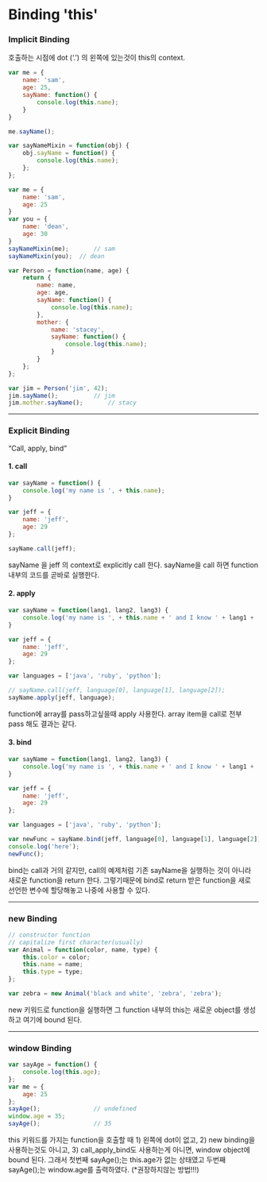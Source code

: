 # Binding 'this'

### Implicit Binding

호출하는 시점에 dot (‘.’) 의 왼쪽에 있는것이 this의 context.

```javascript
var me = {
	name: 'sam',
	age: 25,
	sayName: function() {
		console.log(this.name);
	}
}

me.sayName();
```

```javascript
var sayNameMixin = function(obj) {
	obj.sayName = function() {
		console.log(this.name);
	};
};

var me = {
	name: 'sam',
	age: 25
}
var you = {
	name: 'dean',
	age: 30
}
sayNameMixin(me);		// sam
sayNameMixin(you);	// dean
```

```javascript
var Person = function(name, age) {
	return {
		name: name,
		age: age,
		sayName: function() {
			console.log(this.name);
		},
		mother: {
			name: 'stacey',
			sayName: function() {
				console.log(this.name);
			}
		}
	};
};

var jim = Person('jim', 42);
jim.sayName();			// jim
jim.mother.sayName();		// stacy
```

- - - -

### Explicit Binding

“Call, apply, bind”

#### 1. call

```javascript
var sayName = function() {
	console.log('my name is ', + this.name);
}

var jeff = {
	name: 'jeff',
	age: 29
};

sayName.call(jeff);
```

sayName 을 jeff 의 context로 explicitly call 한다.  sayName을 call 하면 function내부의 코드를 곧바로 실행한다.

#### 2. apply

```javascript
var sayName = function(lang1, lang2, lang3) {
	console.log('my name is ', + this.name + ' and I know ' + lang1 + ', ' + lang2 + ', ' + lang3);
}

var jeff = {
	name: 'jeff',
	age: 29
};

var languages = ['java', 'ruby', 'python'];

// sayName.call(jeff, language[0], language[1], language[2]);
sayName.apply(jeff, language);
```

function에 array를 pass하고싶을때 apply 사용한다. array item을 call로 전부 pass 해도 결과는 같다.

#### 3. bind

```javascript
var sayName = function(lang1, lang2, lang3) {
	console.log('my name is ', + this.name + ' and I know ' + lang1 + ', ' + lang2 + ', ' + lang3);
}

var jeff = {
	name: 'jeff',
	age: 29
};

var languages = ['java', 'ruby', 'python'];

var newFunc = sayName.bind(jeff, language[0], language[1], language[2]);
console.log('here');
newFunc();
```

bind는 call과 거의 같지만,  call의 예제처럼 기존 sayName을 실행하는 것이 아니라 새로운 function을 return 한다. 그렇기때문에 bind로 return 받은 function을 새로 선언한 변수에 할당해놓고 나중에 사용할 수 있다. 

- - - -

### new Binding

```javascript
// constructor function
// capitalize first character(usually)
var Animal = function(color, name, type) {
	this.color = color;
	this.name = name;
	this.type = type;
};

var zebra = new Animal('black and white', 'zebra', 'zebra');
```

new 키워드로 function을 실행하면 그 function 내부의 this는 새로운 object를 생성하고 여기에 bound 된다.

- - - -

### window Binding

```javascript
var sayAge = function() {
	console.log(this.age);
};
var me = {
	age: 25
};
sayAge();				// undefined
window.age = 35;
sayAge();				// 35
```

this 키워드를 가지는  function을 호출할 때 1) 왼쪽에 dot이 없고, 2) new binding을 사용하는것도 아니고,  3) call_apply_bind도 사용하는게 아니면, window object에 bound 된다. 그래서 첫번째 sayAge();는 this.age가 없는 상태였고 두번째 sayAge();는 window.age를 출력하였다.  (*권장하지않는 방법!!!)
